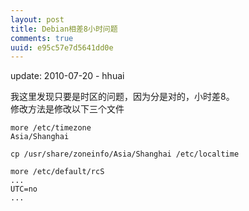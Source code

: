 ```yaml
---
layout: post
title: Debian相差8小时问题
comments: true
uuid: e95c57e7d5641dd0e
---
```


<p class="meta">update: 2010-07-20 - hhuai</p>


我这里发现只要是时区的问题，因为分是对的，小时差8。    
修改方法是修改以下三个文件
  
    more /etc/timezone  
    Asia/Shanghai

    cp /usr/share/zoneinfo/Asia/Shanghai /etc/localtime

    more /etc/default/rcS
    ...
    UTC=no
    ...